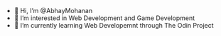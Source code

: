 - 👋 Hi, I’m @AbhayMohanan
- 👀 I’m interested in Web Development and Game Development
- 🌱 I’m currently learning Web Developemnt through The Odin Project

<!---
AbhayMohanan/AbhayMohanan is a ✨ special ✨ repository because its `README.md` (this file) appears on your GitHub profile.
You can click the Preview link to take a look at your changes.
--->
